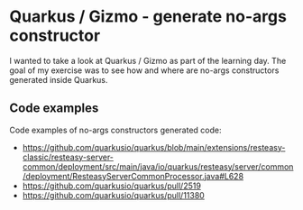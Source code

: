 # Quarkus / Gizmo - generate no-args constructor

I wanted to take a look at Quarkus / Gizmo as part of the learning day.
The goal of my exercise was to see how and where are no-args constructors generated inside Quarkus.

## Code examples
Code examples of no-args constructors generated code:
 - https://github.com/quarkusio/quarkus/blob/main/extensions/resteasy-classic/resteasy-server-common/deployment/src/main/java/io/quarkus/resteasy/server/common/deployment/ResteasyServerCommonProcessor.java#L628
 - https://github.com/quarkusio/quarkus/pull/2519
 - https://github.com/quarkusio/quarkus/pull/11380
